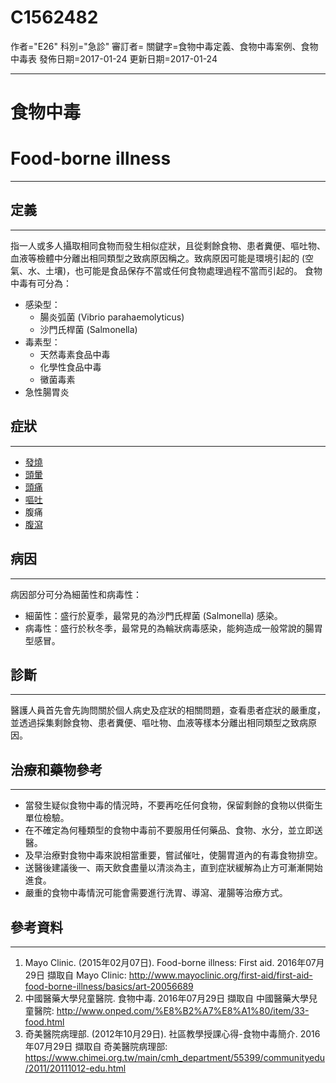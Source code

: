 # C1562482
作者="E26"
科別="急診"
審訂者=
關鍵字=食物中毒定義、食物中毒案例、食物中毒表
發佈日期=2017-01-24
更新日期=2017-01-24

----------
# 食物中毒
# Food-borne illness
----------
## 定義
----------

指一人或多人攝取相同食物而發生相似症狀，且從剩餘食物、患者糞便、嘔吐物、血液等檢體中分離出相同類型之致病原因稱之。致病原因可能是環境引起的 (空氣、水、土壤)，也可能是食品保存不當或任何食物處理過程不當而引起的。
食物中毒有可分為：

- 感染型：
  - 腸炎弧菌 (Vibrio parahaemolyticus)
  - 沙門氏桿菌 (Salmonella)
- 毒素型：
  - 天然毒素食品中毒
  - 化學性食品中毒
  - 黴菌毒素
- 急性腸胃炎
## 症狀
----------
- [發燒](C0015967)
- [頭暈](C0012833)
- [頭痛](C0018681)
- [嘔吐](C0042963)
- 腹痛
- [腹瀉](C0011991-01)
## 病因
----------

病因部分可分為細菌性和病毒性：

- 細菌性：盛行於夏季，最常見的為沙門氏桿菌 (Salmonella) 感染。
- 病毒性：盛行於秋冬季，最常見的為輪狀病毒感染，能夠造成一般常說的腸胃型感冒。
## 診斷
----------

醫護人員首先會先詢問關於個人病史及症狀的相關問題，查看患者症狀的嚴重度，並透過採集剩餘食物、患者糞便、嘔吐物、血液等樣本分離出相同類型之致病原因。

## 治療和藥物參考
----------
- 當發生疑似食物中毒的情況時，不要再吃任何食物，保留剩餘的食物以供衛生單位檢驗。
- 在不確定為何種類型的食物中毒前不要服用任何藥品、食物、水分，並立即送醫。
- 及早治療對食物中毒來說相當重要，嘗試催吐，使腸胃道內的有毒食物排空。
- 送醫後建議後一、兩天飲食盡量以清淡為主，直到症狀緩解為止方可漸漸開始進食。
- 嚴重的食物中毒情況可能會需要進行洗胃、導瀉、灌腸等治療方式。
## 參考資料
----------
1. Mayo Clinic. (2015年02月07日). Food-borne illness: First aid. 2016年07月29日 擷取自 Mayo Clinic:
  http://www.mayoclinic.org/first-aid/first-aid-food-borne-illness/basics/art-20056689
2. 中國醫藥大學兒童醫院. 食物中毒. 2016年07月29日 擷取自 中國醫藥大學兒童醫院:
  http://www.onped.com/%E8%B2%A7%E8%A1%80/item/33-food.html
3. 奇美醫院病理部. (2012年10月29日). 社區教學授課心得-食物中毒簡介. 2016年07月29日 擷取自 奇美醫院病理部:
  https://www.chimei.org.tw/main/cmh_department/55399/communityedu/2011/20111012-edu.html

